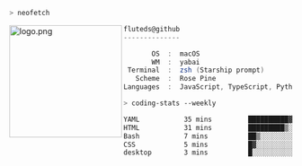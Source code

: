 ```zsh
> neofetch
```

<!--img align="left" src="https://github.com/fluteds.png" alt="logo.png" width="200"/>-->
<img align="left" src="https://external-content.duckduckgo.com/iu/?u=https%3A%2F%2F78.media.tumblr.com%2F975fca5f82161b190efdcaa05ffbd4ec%2Ftumblr_p6q6m9TJF01x3p3jmo1_500.png&f=1&nofb=1" alt="logo.png" width="200"/>

```csharp
fluteds@github
--------------

       OS  :  macOS
       WM  :  yabai
 Terminal  :  zsh (Starship prompt)  
   Scheme  :  Rose Pine  
Languages  :  JavaScript, TypeScript, Python, HTML, CSS  

```

```zsh
> coding-stats --weekly
```

<!--START_SECTION:waka-->

```txt
YAML           35 mins         ██████████▓░░░░░░░░░░░░░░   42.48 %
HTML           31 mins         █████████▒░░░░░░░░░░░░░░░   37.58 %
Bash           7 mins          ██▒░░░░░░░░░░░░░░░░░░░░░░   09.13 %
CSS            5 mins          █▓░░░░░░░░░░░░░░░░░░░░░░░   06.53 %
desktop        3 mins          █░░░░░░░░░░░░░░░░░░░░░░░░   03.65 %
```

<!--END_SECTION:waka-->
